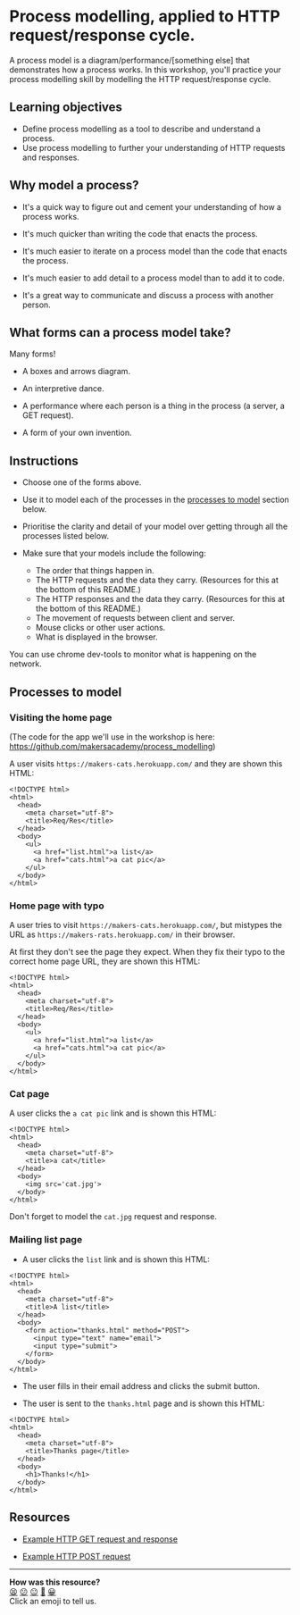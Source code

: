 # Process modelling, applied to HTTP request/response cycle.

A process model is a diagram/performance/[something else] that demonstrates how a process works. In this workshop, you'll practice your process modelling skill by modelling the HTTP request/response cycle.

## Learning objectives

- Define process modelling as a tool to describe and understand a process.
- Use process modelling to further your understanding of HTTP requests and responses.

## Why model a process?

* It's a quick way to figure out and cement your understanding of how a process works.

* It's much quicker than writing the code that enacts the process.

* It's much easier to iterate on a process model than the code that enacts the process.

* It's much easier to add detail to a process model than to add it to code.

* It's a great way to communicate and discuss a process with another person.

## What forms can a process model take?

Many forms!

* A boxes and arrows diagram.

* An interpretive dance.

* A performance where each person is a thing in the process (a server, a GET request).

* A form of your own invention.

## Instructions

* Choose one of the forms above.

* Use it to model each of the processes in the [processes to model](README.md#processes-to-model) section below.

* Prioritise the clarity and detail of your model over getting through all the processes listed below.

* Make sure that your models include the following:

  * The order that things happen in.
  * The HTTP requests and the data they carry. (Resources for this at the bottom of this README.)
  * The HTTP responses and the data they carry. (Resources for this at the bottom of this README.)
  * The movement of requests between client and server.
  * Mouse clicks or other user actions.
  * What is displayed in the browser.

You can use chrome dev-tools to monitor what is happening on the network.

## Processes to model

### Visiting the home page
(The code for the app we'll use in the workshop is here: https://github.com/makersacademy/process_modelling)

A user visits `https://makers-cats.herokuapp.com/` and they are shown this HTML:

```
<!DOCTYPE html>
<html>
  <head>
    <meta charset="utf-8">
    <title>Req/Res</title>
  </head>
  <body>
    <ul>
      <a href="list.html">a list</a>
      <a href="cats.html">a cat pic</a>
    </ul>
  </body>
</html>

```


### Home page with typo

A user tries to visit `https://makers-cats.herokuapp.com/`, but mistypes the URL as `https://makers-rats.herokuapp.com/` in their browser.

At first they don't see the page they expect. When they fix their typo to the correct home page URL, they are shown this HTML:

```
<!DOCTYPE html>
<html>
  <head>
    <meta charset="utf-8">
    <title>Req/Res</title>
  </head>
  <body>
    <ul>
      <a href="list.html">a list</a>
      <a href="cats.html">a cat pic</a>
    </ul>
  </body>
</html>

```

### Cat page

A user clicks the `a cat pic` link and is shown this HTML:

```
<!DOCTYPE html>
<html>
  <head>
    <meta charset="utf-8">
    <title>a cat</title>
  </head>
  <body>
    <img src='cat.jpg'>
  </body>
</html>

```

Don't forget to model the `cat.jpg` request and response.

### Mailing list page

* A user clicks the `list` link and is shown this HTML:

```
<!DOCTYPE html>
<html>
  <head>
    <meta charset="utf-8">
    <title>A list</title>
  </head>
  <body>
    <form action="thanks.html" method="POST">
      <input type="text" name="email">
      <input type="submit">
    </form>
  </body>
</html>
```

* The user fills in their email address and clicks the submit button.

* The user is sent to the `thanks.html` page and is shown this HTML:

```
<!DOCTYPE html>
<html>
  <head>
    <meta charset="utf-8">
    <title>Thanks page</title>
  </head>
  <body>
    <h1>Thanks!</h1>
  </body>
</html>
```

## Resources

* [Example HTTP GET request and response](https://www.jmarshall.com/easy/http/#sample)

* [Example HTTP POST request](https://www.jmarshall.com/easy/http/#postmethod)

<!-- BEGIN GENERATED SECTION DO NOT EDIT -->

---

**How was this resource?**  
[😫](https://airtable.com/shrUJ3t7KLMqVRFKR?prefill_Repository=skills-workshops&prefill_File=how_the_web_works/process_modelling/README.md&prefill_Sentiment=😫) [😕](https://airtable.com/shrUJ3t7KLMqVRFKR?prefill_Repository=skills-workshops&prefill_File=how_the_web_works/process_modelling/README.md&prefill_Sentiment=😕) [😐](https://airtable.com/shrUJ3t7KLMqVRFKR?prefill_Repository=skills-workshops&prefill_File=how_the_web_works/process_modelling/README.md&prefill_Sentiment=😐) [🙂](https://airtable.com/shrUJ3t7KLMqVRFKR?prefill_Repository=skills-workshops&prefill_File=how_the_web_works/process_modelling/README.md&prefill_Sentiment=🙂) [😀](https://airtable.com/shrUJ3t7KLMqVRFKR?prefill_Repository=skills-workshops&prefill_File=how_the_web_works/process_modelling/README.md&prefill_Sentiment=😀)  
Click an emoji to tell us.

<!-- END GENERATED SECTION DO NOT EDIT -->
